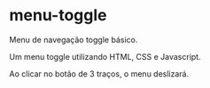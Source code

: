 # menu-toggle
Menu de navegação toggle  básico.

Um menu toggle utilizando HTML, CSS e Javascript.

Ao clicar no botão de 3 traços, o menu deslizará.
